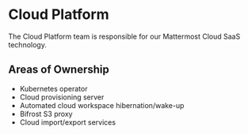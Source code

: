 # Cloud Platform

The Cloud Platform team is responsible for our Mattermost Cloud SaaS technology.

## Areas of Ownership

- Kubernetes operator
- Cloud provisioning server
- Automated cloud workspace hibernation/wake-up
- Bifrost S3 proxy
- Cloud import/export services
